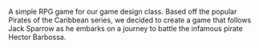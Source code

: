 A simple RPG game for our game design class. Based off the popular Pirates of the Caribbean series, we decided to create a game that follows Jack Sparrow as he embarks on a journey to battle the infamous pirate Hector Barbossa.
